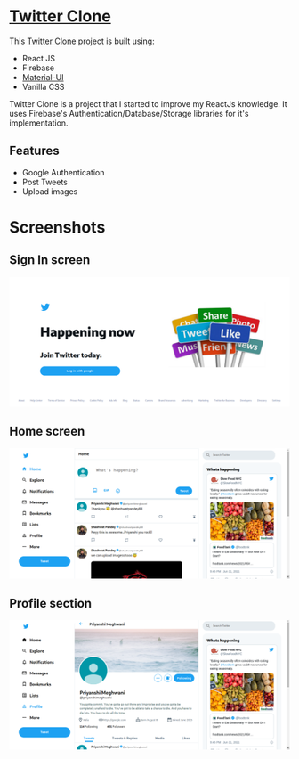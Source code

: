 # [Twitter Clone](https://twitter-clone-5ef11.web.app/)
This [Twitter Clone](https://twitter-clone-5ef11.web.app/) project is built using:
* React JS 
* Firebase  
* [Material-UI](https://material-ui.com/) 
* Vanilla CSS 

Twitter Clone is a project that I started to improve my ReactJs knowledge.
It uses Firebase's Authentication/Database/Storage libraries for it's implementation.

## Features
* Google Authentication
* Post Tweets
* Upload images

# Screenshots
## Sign In screen
![Twitter_SignIn](https://github.com/Priyanshi23Meghwani/Twitter-Clone-with-React/blob/main/Screenshots/Twitter_SignIn.png?raw=true)

## Home screen
![Twitter_Home](https://github.com/Priyanshi23Meghwani/Twitter-Clone-with-React/blob/main/Screenshots/Twitter_Home.png?raw=true)

## Profile section
![Twitter_Profile](https://github.com/Priyanshi23Meghwani/Twitter-Clone-with-React/blob/main/Screenshots/Twitter_Profile.png?raw=true)
